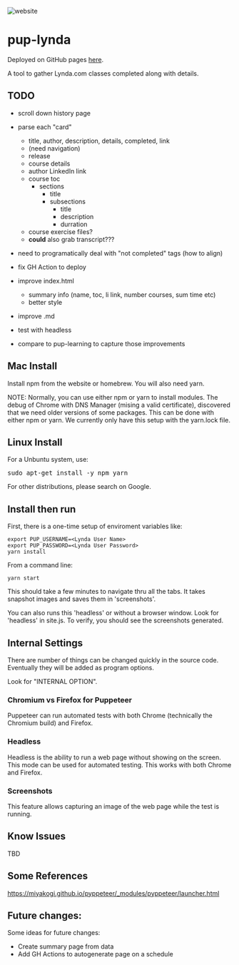 ![website](https://github.com/alpiepho/pup-lynda/workflows/website/badge.svg)

# pup-lynda

Deployed on GitHub pages [here](https://alpiepho.github.io/pup-lynda/).


A tool to gather Lynda.com classes completed along with details.

## TODO

- scroll down history page
- parse each "card"
  - title, author, description, details, completed, link
  - (need navigation) 
  - release
  - course details
  - author LinkedIn link
  - course toc
    - sections
      - title
      - subsections
        - title
        - description
        - durration
  - course exercise files?
  - **could** also grab transcript???

- need to programatically deal with "not completed" tags (how to align)

- fix GH Action to deploy
- improve index.html
    - summary info (name, toc, li link, number courses, sum time etc)
    - better style
- improve .md
- test with headless

- compare to pup-learning to capture those improvements


## Mac Install

Install npm from the website or homebrew.  You will also need yarn.

NOTE: Normally, you can use either npm or yarn to install modules.  The debug of
Chrome with DNS Manager (mising a valid certificate), discovered that we need older
versions of some packages.  This can be done with either npm or yarn.  We currently only
have this setup with the yarn.lock file.

## Linux Install

For a Unbuntu system, use:

<pre>
sudo apt-get install -y npm yarn
</pre>

For other distributions, please search on Google.

## Install then run

First, there is a one-time setup of enviroment variables like:

```
export PUP_USERNAME=<Lynda User Name>
export PUP_PASSWORD=<Lynda User Password>
yarn install
```

From a command line:

```
yarn start
```

This should take a few minutes to navigate thru all the tabs.  It takes snapshot images
and saves them in 'screenshots'.  

You can also runs this 'headless' or without a browser window.  Look for 'headless' in site.js.  To verify, you should see the screenshots generated.


## Internal Settings

There are number of things can be changed quickly in the source code.  Eventually they
will be added as program options.

Look for "INTERNAL OPTION".

### Chromium vs Firefox for Puppeteer

Puppeteer can run automated tests with both Chrome (technically the Chromium build) and
Firefox.

### Headless

Headless is the ability to run a web page without showing on the screen.  This mode can
be used for automated testing.  This works with both Chrome and Firefox.

### Screenshots

This feature allows capturing an image of the web page while the test is running. 

## Know Issues

TBD


## Some References

https://miyakogi.github.io/pyppeteer/_modules/pyppeteer/launcher.html

## Future changes:

Some ideas for future changes:

- Create summary page from data
- Add GH Actions to autogenerate page on a schedule





